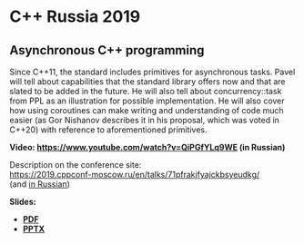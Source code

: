 # C++ Russia 2019

## Asynchronous C++ programming

Since C++11, the standard includes primitives for asynchronous tasks. Pavel will tell about capabilities that the standard library offers now and that are slated to be added in the future. He will also tell about concurrency::task from PPL as an illustration for possible implementation. He will also cover how using coroutines can make writing and understanding of code much easier (as Gor Nishanov describes it in his proposal, which was voted in C++20) with reference to aforementioned primitives.

**Video: [https://www.youtube.com/<wbr>watch?v=QiPGfYLq9WE](https://www.youtube.com/watch?v=QiPGfYLq9WE) (in Russian)**

Description on the conference site:\
[https://2019.cppconf-moscow.ru/<wbr>en/<wbr>talks/<wbr>71pfrakjfyajckbsyeudkg/](https://2019.cppconf-moscow.ru/en/talks/71pfrakjfyajckbsyeudkg/)\
(and [in Russian](https://2019.cppconf-moscow.ru/talks/71pfrakjfyajckbsyeudkg/))

**Slides:**
* **[PDF](Asynchronous%20programming%20in%20C++%20RUS.pdf)**
* **[PPTX](Asynchronous%20programming%20in%20C++%20RUS.pptx)**
